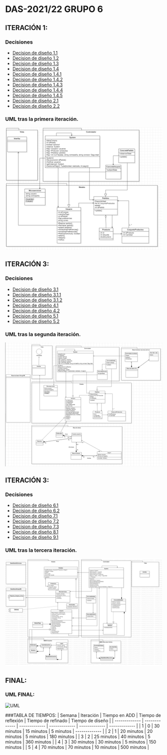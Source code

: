 # DAS-2021/22 GRUPO 6

## ITERACIÓN 1:

### Decisiones
* [Decision de diseño 1.1](https://github.com/santo2927/DAS-2021-22/blob/master/Decisión%20de%20diseño%201.1.md)
* [Decision de diseño 1.2](https://github.com/santo2927/DAS-2021-22/blob/master/Decisión%20de%20diseño%201.2.md)
* [Decision de diseño 1.3](https://github.com/santo2927/DAS-2021-22/blob/master/Decisión%20de%20diseño%201.3.md)
* [Decision de diseño 1.4](https://github.com/santo2927/DAS-2021-22/blob/master/Decisión%20de%20diseño%201.4.md)
* [Decision de diseño 1.4.1](https://github.com/santo2927/DAS-2021-22/blob/master/Decisión%20de%20diseño%201.4.1.md)
* [Decision de diseño 1.4.2](https://github.com/santo2927/DAS-2021-22/blob/master/Decisión%20de%20diseño%201.4.2.md)
* [Decision de diseño 1.4.3](https://github.com/santo2927/DAS-2021-22/blob/master/Decisión%20de%20diseño%201.4.3.md)
* [Decision de diseño 1.4.4](https://github.com/santo2927/DAS-2021-22/blob/master/Decisión%20de%20diseño%201.4.4.md)
* [Decision de diseño 1.4.5](https://github.com/santo2927/DAS-2021-22/blob/master/Decisión%20de%20diseño%201.4.5.md)
* [Decision de diseño 2.1](https://github.com/santo2927/DAS-2021-22/blob/master/Decisión%20de%20diseño%202.1.md)
* [Decision de diseño 2.2](https://github.com/santo2927/DAS-2021-22/blob/master/Decisión%20de%20diseño%202.2.md)

### UML tras la primera iteración.
![UML](https://github.com/santo2927/DAS-2021-22/blob/master/Iteracion%201.PNG)

## ITERACIÓN 3:

### Decisiones
* [Decision de diseño 3.1](https://github.com/santo2927/DAS-2021-22/blob/master/Decisión%20de%20diseño%203.1.md)
* [Decision de diseño 3.1.1](https://github.com/santo2927/DAS-2021-22/blob/master/Decisión%20de%20diseño%203.1.1.md)
* [Decision de diseño 3.1.2](https://github.com/santo2927/DAS-2021-22/blob/master/Decisión%20de%20diseño%203.1.2.md)
* [Decision de diseño 4.1](https://github.com/santo2927/DAS-2021-22/blob/master/Decisión%20de%20diseño%204.1.md)
* [Decision de diseño 4.2](https://github.com/santo2927/DAS-2021-22/blob/master/Decisión%20de%20diseño%204.2.md)
* [Decision de diseño 5.1](https://github.com/santo2927/DAS-2021-22/blob/master/Decisión%20de%20diseño%205.1.md)
* [Decision de diseño 5.2](https://github.com/santo2927/DAS-2021-22/blob/master/Decisión%20de%20diseño%205.2.md)

### UML tras la segunda iteración.
![UML](https://github.com/santo2927/DAS-2021-22/blob/master/Iteracion%202.PNG)

## ITERACIÓN 3:

### Decisiones
* [Decision de diseño 6.1](https://github.com/santo2927/DAS-2021-22/blob/master/Decisión%20de%20diseño%206.1.md)
* [Decision de diseño 6.2](https://github.com/santo2927/DAS-2021-22/blob/master/Decisión%20de%20diseño%206.2.md)
* [Decision de diseño 7.1](https://github.com/santo2927/DAS-2021-22/blob/master/Decisión%20de%20diseño%207.1.md)
* [Decision de diseño 7.2](https://github.com/santo2927/DAS-2021-22/blob/master/Decisión%20de%20diseño%207.2.md)
* [Decision de diseño 7.3](https://github.com/santo2927/DAS-2021-22/blob/master/Decisión%20de%20diseño%207.3.md)
* [Decision de diseño 8.1](https://github.com/santo2927/DAS-2021-22/blob/master/Decisión%20de%20diseño%208.1.md)
* [Decision de diseño 9.1](https://github.com/santo2927/DAS-2021-22/blob/master/Decisión%20de%20diseño%209.1.md)

### UML tras la tercera iteración.
![UML](https://github.com/santo2927/DAS-2021-22/blob/master/Iteracion%203.png)

## FINAL:

### UML FINAL:
![UML](https://github.com/santo2927/DAS-2021-22/blob/master/Iteracion%204.PNG)

###TABLA DE TIEMPOS:
| Semana | Iteración | Tiempo en ADD | Tiempo de reflexión | Tiempo de refinado | Tiempo de diseño |
| ------------- | ------------- | ------------- | ------------- | ------------- | ------------- |
| 1 | 0 | 30 minutos | 15 minutos | 5 minutos | ------------- |
| 2 | 1 | 20 minutos | 20 minutos | 5 minutos | 180 minutos |
| 3 | 2 | 25 minutos | 40 minutos | 5 minutos | 360 minutos |
| 4 | 3 | 30 minutos | 30 minutos | 5 minutos | 150 minutos |
| 5 | 4 | 70 minutos | 70 minutos | 10 minutos | 500 minutos |

